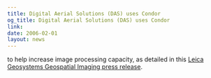 ```yaml
---
title: Digital Aerial Solutions (DAS) uses Condor
og_title: Digital Aerial Solutions (DAS) uses Condor
link: 
date: 2006-02-01
layout: news
---
```


to help increase image processing capacity, as detailed in this <a href="http://www.geoplace.com/pressrelease/detail.asp?id=10447">Leica Geosystems Geospatial Imaging press release</a>. 
